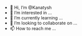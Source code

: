 - 👋 Hi, I’m @Kanatysh
- 👀 I’m interested in ...
- 🌱 I’m currently learning ...
- 💞️ I’m looking to collaborate on ...
- 📫 How to reach me ...

<!---
Kanatysh/Kanatysh is a ✨ special ✨ repository because its `README.md` (this file) appears on your GitHub profile.
You can click the Preview link to take a look at your changes.
--->
